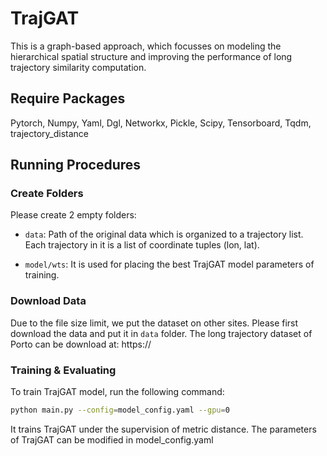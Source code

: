 # TrajGAT

This is a graph-based approach, which focusses on modeling the hierarchical spatial structure and improving the performance of long trajectory similarity computation.

## Require Packages
Pytorch, Numpy, Yaml, Dgl, Networkx, Pickle, Scipy, Tensorboard, Tqdm, trajectory_distance

## Running Procedures

### Create Folders
Please create 2 empty folders:

* `data`: Path of the original data which is organized to a trajectory list. Each trajectory in it is a list of coordinate tuples (lon, lat).

* `model/wts`: It is used for placing the best TrajGAT model parameters of training.

### Download Data
Due to the file size limit, we put the dataset on other sites. Please first download the data and put it in `data` folder. The long trajectory dataset of Porto can be download at:  https://

### Training & Evaluating
To train TrajGAT model, run the following command:
```bash
python main.py --config=model_config.yaml --gpu=0
```
It trains TrajGAT under the supervision of metric distance. The parameters of TrajGAT can be modified in model_config.yaml